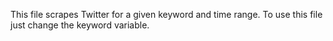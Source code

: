 This file scrapes Twitter for a given keyword and time range. To use this file just change the keyword  variable. 
